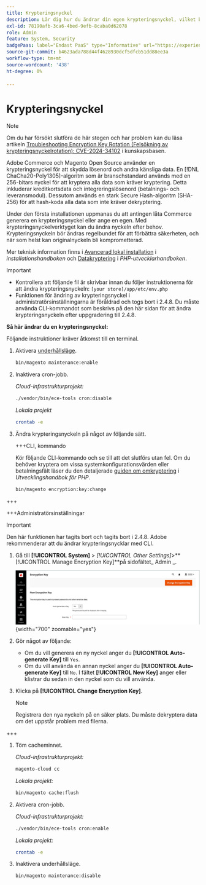 ```yaml
---
title: Krypteringsnyckel
description: Lär dig hur du ändrar din egen krypteringsnyckel, vilket bör göras regelbundet för att förbättra säkerheten.
exl-id: 78190afb-3ca6-4bed-9efb-8caba0d62078
role: Admin
feature: System, Security
badgePaas: label="Endast PaaS" type="Informative" url="https://experienceleague.adobe.com/en/docs/commerce/user-guides/product-solutions" tooltip="Gäller endast Adobe Commerce i molnprojekt (Adobe-hanterad PaaS-infrastruktur) och lokala projekt."
source-git-commit: b4623ada788d44f4628930dcf5dfcb51dd88ee3a
workflow-type: tm+mt
source-wordcount: '438'
ht-degree: 0%

---
```


# Krypteringsnyckel

>[!NOTE]
>
>Om du har försökt slutföra de här stegen och har problem kan du läsa artikeln [Troubleshooting Encryption Key Rotation (Felsökning av krypteringsnyckelrotation): CVE-2024-34102](https://experienceleague.adobe.com/en/docs/commerce-knowledge-base/kb/troubleshooting/known-issues-patches-attached/troubleshooting-encryption-key-rotation-cve-2024-34102) i kunskapsbasen.

Adobe Commerce och Magento Open Source använder en krypteringsnyckel för att skydda lösenord och andra känsliga data. En [!DNL ChaCha20-Poly1305]-algoritm som är branschstandard används med en 256-bitars nyckel för att kryptera alla data som kräver kryptering. Detta inkluderar kreditkortsdata och integreringslösenord (betalnings- och leveransmodul). Dessutom används en stark Secure Hash-algoritm (SHA-256) för att hash-koda alla data som inte kräver dekryptering.

Under den första installationen uppmanas du att antingen låta Commerce generera en krypteringsnyckel eller ange en egen. Med krypteringsnyckelverktyget kan du ändra nyckeln efter behov. Krypteringsnyckeln bör ändras regelbundet för att förbättra säkerheten, och när som helst kan originalnyckeln bli komprometterad.

Mer teknisk information finns i [Avancerad lokal installation](https://experienceleague.adobe.com/docs/commerce-operations/installation-guide/advanced.html) i _installationshandboken_ och [Datakryptering](https://developer.adobe.com/commerce/php/development/security/data-encryption/) i _PHP-utvecklarhandboken_.

>[!IMPORTANT]
>
>- Kontrollera att följande fil är skrivbar innan du följer instruktionerna för att ändra krypteringsnyckeln: `[your store]/app/etc/env.php`
>- Funktionen för ändring av krypteringsnyckel i administratörsinställningarna är föråldrad och togs bort i 2.4.8. Du måste använda CLI-kommandot som beskrivs på den här sidan för att ändra krypteringsnyckeln efter uppgradering till 2.4.8.

**Så här ändrar du en krypteringsnyckel:**

Följande instruktioner kräver åtkomst till en terminal.

1. Aktivera [underhållsläge](https://experienceleague.adobe.com/en/docs/commerce-operations/configuration-guide/setup/application-modes#maintenance-mode).

   ```bash
   bin/magento maintenance:enable
   ```

1. Inaktivera cron-jobb.

   _Cloud-infrastrukturprojekt:_

   ```bash
   ./vendor/bin/ece-tools cron:disable
   ```

   _Lokala projekt_

   ```bash
   crontab -e
   ```

1. Ändra krypteringsnyckeln på något av följande sätt.

   +++CLI, kommando

   Kör följande CLI-kommando och se till att det slutförs utan fel. Om du behöver kryptera om vissa systemkonfigurationsvärden eller betalningsfält läser du den detaljerade [guiden om omkryptering](https://developer.adobe.com/commerce/php/development/security/data-encryption/) i _Utvecklingshandbok för PHP_.

   ```bash
   bin/magento encryption:key:change
   ```

+++

   +++Administratörsinställningar

   >[!IMPORTANT]
   >
   >Den här funktionen har tagits bort och tagits bort i 2.4.8. Adobe rekommenderar att du ändrar krypteringsnycklar med CLI.

   1. Gå till **[!UICONTROL System]** > _[!UICONTROL Other Settings]_>**[!UICONTROL Manage Encryption Key]**på sidofältet_ Admin _.

      ![Systemkrypteringsnyckel](./assets/encryption-key.png){width="700" zoomable="yes"}

   1. Gör något av följande:

      - Om du vill generera en ny nyckel anger du **[!UICONTROL Auto-generate Key]** till `Yes`.
      - Om du vill använda en annan nyckel anger du **[!UICONTROL Auto-generate Key]** till `No`. I fältet **[!UICONTROL New Key]** anger eller klistrar du sedan in den nyckel som du vill använda.

   1. Klicka på **[!UICONTROL Change Encryption Key]**.

      >[!NOTE]
      >
      >Registrera den nya nyckeln på en säker plats. Du måste dekryptera data om det uppstår problem med filerna.

+++

1. Töm cacheminnet.

   _Cloud-infrastrukturprojekt:_

   ```bash
   magento-cloud cc
   ```

   _Lokala projekt:_

   ```bash
   bin/magento cache:flush
   ```

1. Aktivera cron-jobb.

   _Cloud-infrastrukturprojekt:_

   ```bash
   ./vendor/bin/ece-tools cron:enable
   ```

   _Lokala projekt:_

   ```bash
   crontab -e
   ```

1. Inaktivera underhållsläge.

   ```bash
   bin/magento maintenance:disable
   ```
